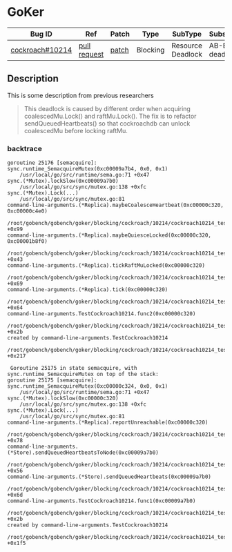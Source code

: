# GoKer

| Bug ID|  Ref | Patch | Type | SubType | SubsubType |
| ----  | ---- | ----  | ---- | ---- | ---- |
|[cockroach#10214]|[pull request]|[patch]| Blocking | Resource Deadlock | AB-BA deadlock |

[cockroach#10214]:(cockroach10214_test.go)
[patch]:https://github.com/cockroachdb/cockroach/pull/10214/files
[pull request]:https://github.com/cockroachdb/cockroach/pull/10214
 
## Description


This is some description from previous researchers

> This deadlock is caused by different order when acquiring
> coalescedMu.Lock() and raftMu.Lock(). The fix is to refactor sendQueuedHeartbeats()
> so that cockroachdb can unlock coalescedMu before locking raftMu.

### backtrace

```
goroutine 25176 [semacquire]:
sync.runtime_SemacquireMutex(0xc00009a7b4, 0x0, 0x1)
    /usr/local/go/src/runtime/sema.go:71 +0x47
sync.(*Mutex).lockSlow(0xc00009a7b0)
    /usr/local/go/src/sync/mutex.go:138 +0xfc
sync.(*Mutex).Lock(...)
    /usr/local/go/src/sync/mutex.go:81
command-line-arguments.(*Replica).maybeCoalesceHeartbeat(0xc00000c320, 0xc00000c4e0)
    /root/gobench/gobench/goker/blocking/cockroach/10214/cockroach10214_test.go:74 +0x99
command-line-arguments.(*Replica).maybeQuiesceLocked(0xc00000c320, 0xc00001b8f0)
    /root/gobench/gobench/goker/blocking/cockroach/10214/cockroach10214_test.go:64 +0x43
command-line-arguments.(*Replica).tickRaftMuLocked(0xc00000c320)
    /root/gobench/gobench/goker/blocking/cockroach/10214/cockroach10214_test.go:58 +0x69
command-line-arguments.(*Replica).tick(0xc00000c320)
    /root/gobench/gobench/goker/blocking/cockroach/10214/cockroach10214_test.go:51 +0x64
command-line-arguments.TestCockroach10214.func2(0xc00000c320)
    /root/gobench/gobench/goker/blocking/cockroach/10214/cockroach10214_test.go:103 +0x2b
created by command-line-arguments.TestCockroach10214
    /root/gobench/gobench/goker/blocking/cockroach/10214/cockroach10214_test.go:102 +0x217

 Goroutine 25175 in state semacquire, with sync.runtime_SemacquireMutex on top of the stack:
goroutine 25175 [semacquire]:
sync.runtime_SemacquireMutex(0xc00000c324, 0x0, 0x1)
    /usr/local/go/src/runtime/sema.go:71 +0x47
sync.(*Mutex).lockSlow(0xc00000c320)
    /usr/local/go/src/sync/mutex.go:138 +0xfc
sync.(*Mutex).Lock(...)
    /usr/local/go/src/sync/mutex.go:81
command-line-arguments.(*Replica).reportUnreachable(0xc00000c320)
    /root/gobench/gobench/goker/blocking/cockroach/10214/cockroach10214_test.go:42 +0x78
command-line-arguments.(*Store).sendQueuedHeartbeatsToNode(0xc00009a7b0)
    /root/gobench/gobench/goker/blocking/cockroach/10214/cockroach10214_test.go:31 +0x56
command-line-arguments.(*Store).sendQueuedHeartbeats(0xc00009a7b0)
    /root/gobench/gobench/goker/blocking/cockroach/10214/cockroach10214_test.go:24 +0x6d
command-line-arguments.TestCockroach10214.func1(0xc00009a7b0)
    /root/gobench/gobench/goker/blocking/cockroach/10214/cockroach10214_test.go:99 +0x2b
created by command-line-arguments.TestCockroach10214
    /root/gobench/gobench/goker/blocking/cockroach/10214/cockroach10214_test.go:98 +0x1f5
```